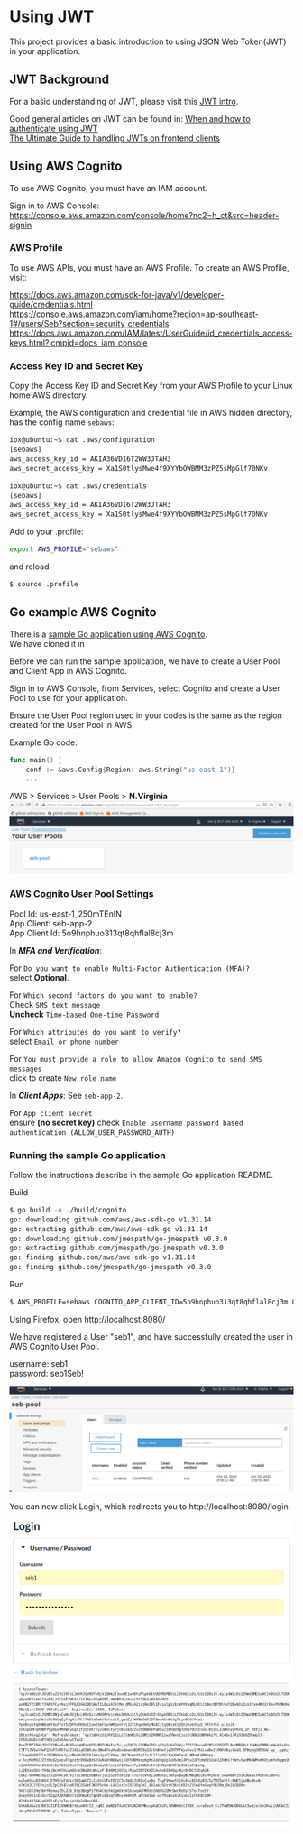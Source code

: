 # Using JWT

This project provides a basic introduction to using JSON Web Token(JWT) in your application.  

## JWT Background

For a basic understanding of JWT, please visit this [JWT intro](https://jwt.io/introduction/).  

Good general articles on JWT can be found in:
[When and how to authenticate using JWT](https://blog.logrocket.com/jwt-authentication-best-practices/)  
[The Ultimate Guide to handling JWTs on frontend clients](https://hasura.io/blog/best-practices-of-using-jwt-with-graphql/)  

## Using AWS Cognito

To use AWS Cognito, you must have an IAM account.  

Sign in to AWS Console:  
https://console.aws.amazon.com/console/home?nc2=h_ct&src=header-signin


### AWS Profile

To use AWS APIs, you must have an AWS Profile.
To create an AWS Profile, visit:  

https://docs.aws.amazon.com/sdk-for-java/v1/developer-guide/credentials.html  
https://console.aws.amazon.com/iam/home?region=ap-southeast-1#/users/Seb?section=security_credentials  
https://docs.aws.amazon.com/IAM/latest/UserGuide/id_credentials_access-keys.html?icmpid=docs_iam_console  


### Access Key ID and Secret Key

Copy the Access Key ID and Secret Key from your AWS Profile to your Linux home AWS directory.  

Example, the AWS configuration and credential file in AWS hidden directory, has the config name `sebaws`:  
```sh
iox@ubuntu:~$ cat .aws/configuration 
[sebaws]
aws_access_key_id = AKIA36VDI6T2WW3JTAH3
aws_secret_access_key = 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
```

```sh
iox@ubuntu:~$ cat .aws/credentials 
[sebaws]
aws_access_key_id = AKIA36VDI6T2WW3JTAH3
aws_secret_access_key = Xa1S0tlysMwe4f9XYYbOWBMM3zPZ5sMpGlf70NKv
```

Add to your .profile:
```sh
export AWS_PROFILE="sebaws"
```

and reload
```sh
$ source .profile
```

## Go example AWS Cognito

There is a [sample Go application using AWS Cognito](https://github.com/br4in3x/golang-cognito-example).  
We have cloned it in

Before we can run the sample application, we have to create a User Pool and Client App in AWS Cognito.  

Sign in to AWS Console, from Services, select Cognito and create a User Pool to use for your application.  

Ensure the User Pool region used in your codes is the same as the region created for the User Pool in AWS.  

Example Go code:  
```go
func main() {
    conf := &aws.Config{Region: aws.String("us-east-1")}
    ...
```

AWS > Services > User Pools > **N.Virginia**  
![aws-cognito-userpool-NVirginia](../media/aws-cognito-userpool-NVirginia.png)

### AWS Cognito User Pool Settings

Pool Id: us-east-1_250mTEnIN  
App Client: seb-app-2  
App Client Id: 5o9hnphuo313qt8qhflal8cj3m  

In ***MFA and Verification***:  

For `Do you want to enable Multi-Factor Authentication (MFA)?`  
  select **Optional**.  

For `Which second factors do you want to enable?`  
  Check `SMS text message`  
  **Uncheck** `Time-based One-time Password`

For `Which attributes do you want to verify?`  
  select `Email or phone number`  

For `You must provide a role to allow Amazon Cognito to send SMS messages`  
  click to create `New role name`  

In ***Client Apps***:
See `seb-app-2`.

For `App client secret`  
  ensure **(no secret key)** 
  check `Enable username password based authentication (ALLOW_USER_PASSWORD_AUTH)`  

### Running the sample Go application

Follow the instructions describe in the sample Go application README.  

Build  
```sh
$ go build -o ./build/cognito
go: downloading github.com/aws/aws-sdk-go v1.31.14
go: extracting github.com/aws/aws-sdk-go v1.31.14
go: downloading github.com/jmespath/go-jmespath v0.3.0
go: extracting github.com/jmespath/go-jmespath v0.3.0
go: finding github.com/aws/aws-sdk-go v1.31.14
go: finding github.com/jmespath/go-jmespath v0.3.0
```
Run  
```sh
$ AWS_PROFILE=sebaws COGNITO_APP_CLIENT_ID=5o9hnphuo313qt8qhflal8cj3m COGNITO_USER_POOL_ID=us-east-1_250mTEnIN PORT=8080 ./build/cognito
```

Using Firefox, open http://localhost:8080/  

We have registered a User "seb1", and have successfully created the user in AWS Cognito User Pool.  

username: seb1  
password: seb1Seb!

![aws-cognito-username-seb1](../media/aws-cognito-username-seb1.png)  

You can now click Login, which redirects you to http://localhost:8080/login  

![jwt-aws-cognito-seb1](../media/jwt-aws-cognito-seb1.png)  
